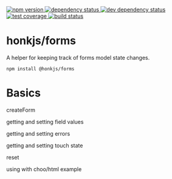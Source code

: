 <div>
  <!-- npm -->
  <a href="https://www.npmjs.com/package/@honkjs/forms">
    <img src="https://img.shields.io/npm/v/@honkjs/forms.svg?style=flat-square" alt="npm version" />
  </a>
  <!--  dependencies -->
  <a href="https://david-dm.org/honkjs/forms">
    <img src="https://david-dm.org/honkjs/forms.svg?style=flat-square" alt="dependency status" />
  </a>
  <!-- dev dependencies  -->
  <a href="https://david-dm.org/honkjs/forms&type=dev">
    <img src="https://david-dm.org/honkjs/forms/dev-status.svg?style=flat-square" alt="dev dependency status" />
  </a>
  <!-- coverage -->
  <a href="https://codecov.io/github/honkjs/forms">
    <img src="https://img.shields.io/codecov/c/github/honkjs/forms/master.svg?style=flat-square" alt="test coverage" />
  </a>
  <!-- build -->
  <a href="https://travis-ci.org/honkjs/forms">
    <img src="https://img.shields.io/travis/honkjs/forms/master.svg?style=flat-square" alt="build status" />
  </a>
</div>

# honkjs/forms

A helper for keeping track of forms model state changes.

```
npm install @honkjs/forms
```

# Basics

createForm

getting and setting field values

getting and setting errors

getting and setting touch state

reset

using with choo/html example
